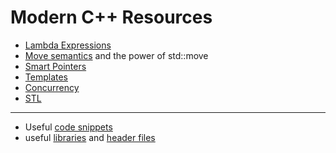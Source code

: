 # Modern C++ Resources

- [Lambda Expressions](https://github.com/shspears/shspears.github.io/blob/master/posts/c%2B%2B/2020-05-06-lambda-expressions.markdown)
- [Move semantics](/posts/c%2B%2B/2020-05-06-move-semantics.markdown) and the power of std::move
- [Smart Pointers](/posts/c%2B%2B/2020-05-06-smart-pointers.markdown)
- [Templates]()
- [Concurrency](https://github.com/shspears/shspears.github.io/blob/master/posts/c%2B%2B/2020-05-24-concurrency.markdown)
- [STL](/posts/c%2B%2B/2020-05-19-stl.markdown)


---

- Useful [code snippets](https://github.com/shspears/shspears.github.io/blob/master/posts/c%2B%2B/2020-05-06-code-samples.markdown)
- useful [libraries]() and [header files]()

